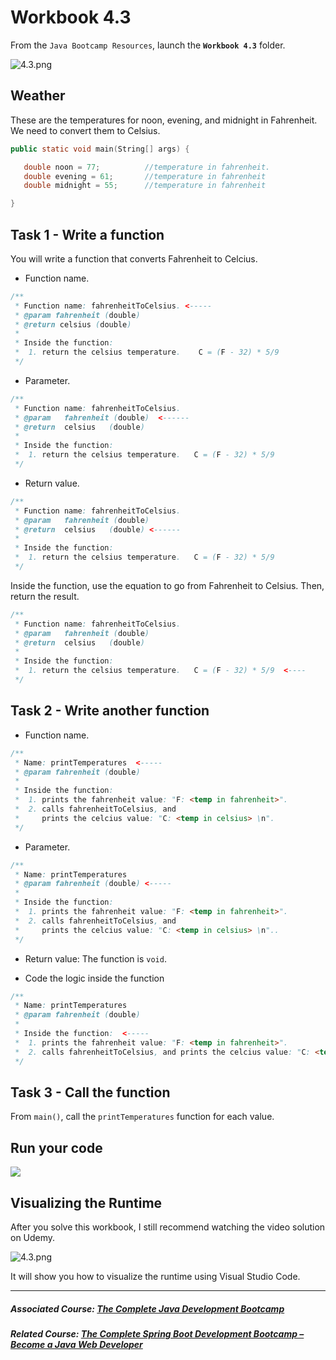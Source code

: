 # Workbook 4.3

From the `Java Bootcamp Resources`, launch the **`Workbook 4.3`** folder.

![4.3.png](https://firebasestorage.googleapis.com/v0/b/learnthepart-75aed.appspot.com/o/images%2F45585afb-2d3c-4372-a1ba-174db6fcfc01?alt=media&token=c91a5eda-829d-4bbf-950a-92bcf75db7f4)

## Weather

These are the temperatures for noon, evening, and midnight in Fahrenheit. We need to convert them to Celsius.

```java
public static void main﻿(﻿String[] args﻿) {

   double noon = 77﻿;          //temperature in fahrenheit.
   double evening = 61﻿;       //temperature in fahrenheit
   double midnight = 55﻿;      //temperature in fahrenheit

}
```

## Task 1 - Write a function

You will write a function that converts Fahrenheit to Celcius.

- Function name.

```java
/**
 * Function name: fahrenheitToCelsius. <-----
 * @param fahrenheit (double)
 * @return celsius (double)
 *
 * Inside the function:
 *  1. return the celsius temperature.    C = (F - 32) * 5/9
 */
```

- Parameter.

```java
/**
 * Function name: fahrenheitToCelsius.
 * @param   fahrenheit (double)  <------
 * @return  celsius   (double)
 *
 * Inside the function:
 *  1. return the celsius temperature.   C = (F - 32) * 5/9
 */
```

- Return value.

```java
/**
 * Function name: fahrenheitToCelsius.
 * @param   fahrenheit (double)
 * @return  celsius   (double) <------
 *
 * Inside the function:
 *  1. return the celsius temperature.   C = (F - 32) * 5/9
 */
```

Inside the function, use the equation to go from Fahrenheit to Celsius. Then, return the result.

```java
/**
 * Function name: fahrenheitToCelsius.
 * @param   fahrenheit (double)
 * @return  celsius   (double)
 *
 * Inside the function:
 *  1. return the celsius temperature.   C = (F - 32) * 5/9  <----
 */
```

## Task 2 - Write another function

-  Function name.

```java
/**
 * Name: printTemperatures  <-----
 * @param fahrenheit (double) 
 *
 * Inside the function:
 *  1. prints the fahrenheit value: "F: <temp in fahrenheit>".
 *  2. calls fahrenheitToCelsius, and
 *     prints the celcius value: "C: <temp in celsius> \n".
 */
```

- Parameter.

```java
/**
 * Name: printTemperatures
 * @param fahrenheit (double) <-----
 *
 * Inside the function:
 *  1. prints the fahrenheit value: "F: <temp in fahrenheit>".
 *  2. calls fahrenheitToCelsius, and
 *     prints the celcius value: "C: <temp in celsius> \n"..
 */
```

- Return value: The function is `void`.

- Code the logic inside the function

```java
/**
 * Name: printTemperatures
 * @param fahrenheit (double)
 *
 * Inside the function:  <-----
 *  1. prints the fahrenheit value: "F: <temp in fahrenheit>".
 *  2. calls fahrenheitToCelsius, and prints the celcius value: "C: <temp in celsius> \n"..
 */
```

## Task 3 - Call the function

From `main()`, call the `printTemperatures` function for each value.

## Run your code

![](https://firebasestorage.googleapis.com/v0/b/learnthepart-75aed.appspot.com/o/images%2F668e8d4e-bcac-40ee-a9ae-7eb3ccb11992?alt=media&token=962bad7b-7a68-4710-95d4-a2391181c922)

## Visualizing the Runtime

After you solve this workbook, I still recommend watching the video solution on Udemy.

![4.3.png](https://firebasestorage.googleapis.com/v0/b/learnthepart-75aed.appspot.com/o/images%2F253e59f7-93fb-4c41-a1fd-d1ccdd8ef104?alt=media&token=ca70e078-f2de-45fc-92a0-fcfff7da990b)

It will show you how to visualize the runtime using Visual Studio Code.

----------

##### Associated Course: [The Complete Java Development Bootcamp](https://udemy-redirect-app.herokuapp.com/java)
##### Related Course: [The Complete Spring Boot Development Bootcamp – Become a Java Web Developer](https://udemy-redirect-app.herokuapp.com/spring)